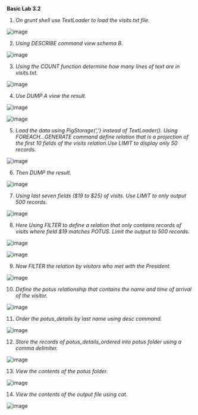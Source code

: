 **Basic Lab 3.2**

1. *On grunt shell use TextLoader to load the visits.txt file.*

![image](https://user-images.githubusercontent.com/63608018/88528132-d84f6e00-d01b-11ea-85bd-164c2078e50d.png)

2. *Using DESCRIBE command view schema B.*

![image](https://user-images.githubusercontent.com/63608018/88530658-53feea00-d01f-11ea-9f90-bd1095344421.png)

3. *Using the COUNT function determine how many lines of text are in visits.txt.*

![image](https://user-images.githubusercontent.com/63608018/88530737-77c23000-d01f-11ea-89cd-c6eb6390718d.png)

4. *Use DUMP A view the result.*

![image](https://user-images.githubusercontent.com/63608018/88530892-ab9d5580-d01f-11ea-856f-f398ee38ed17.png)

![image](https://user-images.githubusercontent.com/63608018/88530941-bd7ef880-d01f-11ea-8413-2d5d5ada2844.png)

5. *Load the data using PigStorage(‘,’) instead of TextLoader(). Using FOREACH...GENERATE command define relation that is a projection of the first 10 fields of the visits       relation.Use LIMIT to display only 50 records.* 

![image](https://user-images.githubusercontent.com/63608018/88531069-ea331000-d01f-11ea-8556-b19601d2b1cb.png)

6. *Then DUMP the result.*

![image](https://user-images.githubusercontent.com/63608018/88531135-020a9400-d020-11ea-8ad2-c3efac797851.png)

7. *Using last seven fields ($19 to $25) of visits. Use LIMIT to only output 500 records.*

![image](https://user-images.githubusercontent.com/63608018/88528906-df2ab080-d01c-11ea-883b-5a45a53f64b9.png)

8. *Here Using FILTER to define a relation that only contains records of visits where field $19 matches POTUS. Limit the output to 500 records.*

![image](https://user-images.githubusercontent.com/63608018/88529720-05048500-d01e-11ea-8623-1b2325e32a63.png)

![image](https://user-images.githubusercontent.com/63608018/88529848-2ebdac00-d01e-11ea-8028-93b72e6b508c.png)

9. *Now FILTER the relation by visitors who met with the President.*

![image](https://user-images.githubusercontent.com/63608018/88529511-bce56280-d01d-11ea-9ab4-10b3c9701cd2.png)

10. *Define the potus relationship that contains the name and time of arrival of the visitor.*

![image](https://user-images.githubusercontent.com/63608018/88529392-93c4d200-d01d-11ea-81ff-cc1b56e6fcdd.png)

11. *Order the potus_details by last name using desc command.*

![image](https://user-images.githubusercontent.com/63608018/88529294-6a0bab00-d01d-11ea-9187-823c63f1f4f0.png)

12. *Store the records of potus_details_ordered into potus folder using a comma delimiter.*

![image](https://user-images.githubusercontent.com/63608018/88529194-46e0fb80-d01d-11ea-9c46-e4ef3ccc4751.png)

13. *View the contents of the potus folder.*

![image](https://user-images.githubusercontent.com/63608018/88529108-2618a600-d01d-11ea-95fa-fd5caf9d9ea4.png)

14. *View the contents of the output file using cat.*

![image](https://user-images.githubusercontent.com/63608018/88529040-100ae580-d01d-11ea-8125-4de0ab5a809c.png)

